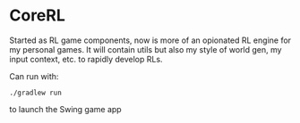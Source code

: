 # CoreRL
Started as RL game components, now is more of an opionated RL engine for my personal games. It will contain utils but also my style of world gen, my input context, etc. to rapidly develop RLs.

Can run with:
```
./gradlew run
```

to launch the Swing game app
